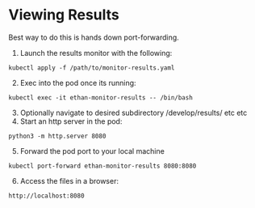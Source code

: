 # Viewing Results

Best way to do this is hands down port-forwarding.  

1. Launch the results monitor with the following:
```
kubectl apply -f /path/to/monitor-results.yaml
```
2. Exec into the pod once its running:
```
kubectl exec -it ethan-monitor-results -- /bin/bash
```
3. Optionally navigate to desired subdirectory /develop/results/ etc etc
4. Start an http server in the pod:
```
python3 -m http.server 8080
```
5. Forward the pod port to your local machine
```
kubectl port-forward ethan-monitor-results 8080:8080
```
6. Access the files in a browser:
```
http://localhost:8080
```